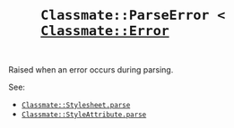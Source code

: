 <h1>
  <code>
    Classmate::ParseError &lt;
    <a href="./Error.md">Classmate::Error</a>
  </code>
</h1>

Raised when an error occurs during parsing.

See:
* [`Classmate::Stylesheet.parse`](./Stylesheet.md#parse)
* [`Classmate::StyleAttribute.parse`](./StyleAttribute.md#parse)
